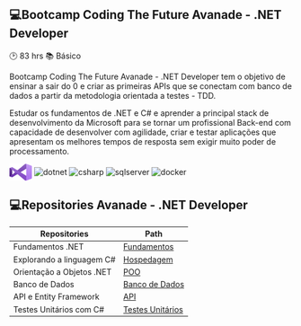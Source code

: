 ## 💻Bootcamp Coding The Future Avanade - .NET Developer

:clock2: 83 hrs
:books: Básico

Bootcamp Coding The Future Avanade - .NET Developer tem o objetivo de ensinar a sair do 0 e criar as primeiras APIs que se conectam com banco de dados a partir da metodologia orientada a testes - TDD.

Estudar os fundamentos de .NET e C# e aprender a principal stack de desenvolvimento da Microsoft para se tornar um profissional Back-end com capacidade de desenvolver com agilidade, criar e testar aplicações que apresentam os melhores tempos de resposta sem exigir muito poder de processamento.

<div>
  <img align="center" alt="visualstudio" height="30" width="40" src="https://raw.githubusercontent.com/devicons/devicon/master/icons/visualstudio/visualstudio-original.svg">
  <img align="center" alt="dotnet" height="30" width="40" src="https://cdn.jsdelivr.net/gh/devicons/devicon@latest/icons/dot-net/dot-net-original-wordmark.svg">
  <img align="center" alt="csharp" height="30" width="40" src="https://cdn.jsdelivr.net/gh/devicons/devicon@latest/icons/csharp/csharp-original.svg">
<img align="center" alt="sqlserver" height="30" width="40" src="https://cdn.jsdelivr.net/gh/devicons/devicon@latest/icons/microsoftsqlserver/microsoftsqlserver-plain-wordmark.svg">
<img align="center" alt="docker" height="30" width="40" src="https://cdn.jsdelivr.net/gh/devicons/devicon@latest/icons/docker/docker-original-wordmark.svg">
</div>

## 💻Repositories Avanade - .NET Developer
| Repositories | Path |
|-------|---------|
| Fundamentos .NET | [Fundamentos](https://github.com/manubrederode/dio-avanade-dotnet-fundamentos) |
| Explorando a linguagem C# | [Hospedagem](https://github.com/manubrederode/dio-avanade-dotnet-hospedagem) |
| Orientação a Objetos .NET | [POO](https://github.com/manubrederode/dio-avanade-dotnet-poo) |
| Banco de Dados | [Banco de Dados](https://github.com/manubrederode/dio-avanade-dotnet-bancodados) |
| API e Entity Framework | [API](https://github.com/manubrederode/dio-avanade-dotnet-api) |
| Testes Unitários com C# | [Testes Unitários](https://github.com/manubrederode/dio-avanade-dotnet-testes-unitarios) |
